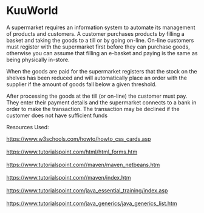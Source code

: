 # KuuWorld

A supermarket requires an information system to automate its management of products and
customers. A customer purchases products by filling a basket and taking the goods to a till or by
going on-line. On-line customers must register with the supermarket first before they can purchase
goods, otherwise you can assume that filling an e-basket and paying is the same as being
physically in-store.

When the goods are paid for the supermarket registers that the stock on the shelves has been
reduced and will automatically place an order with the supplier if the amount of goods fall below a
given threshold.

After processing the goods at the till (or on-line) the customer must pay. They enter their payment
details and the supermarket connects to a bank in order to make the transaction. The transaction
may be declined if the customer does not have sufficient funds

Resources Used: 

https://www.w3schools.com/howto/howto_css_cards.asp
<br></br>
https://www.tutorialspoint.com/html/html_forms.htm
<br></br>
https://www.tutorialspoint.com//maven/maven_netbeans.htm
<br></br>
https://www.tutorialspoint.com//maven/index.htm
<br></br>
https://www.tutorialspoint.com/java_essential_training/index.asp
<br></br>
https://www.tutorialspoint.com/java_generics/java_generics_list.htm
<br></br>
